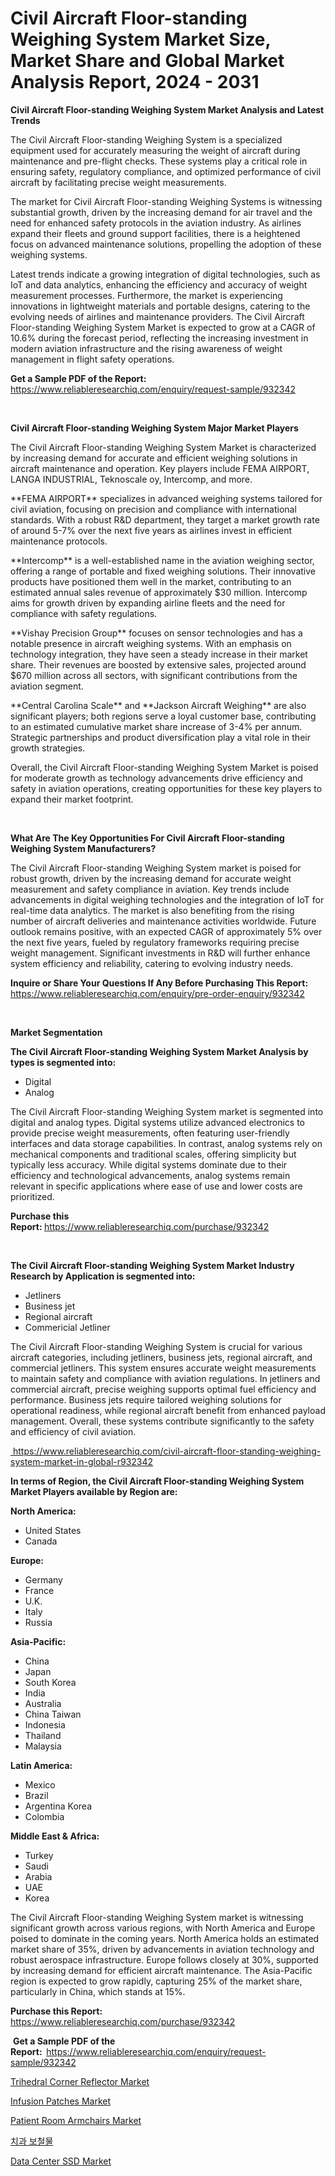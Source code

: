 <p><h1>Civil Aircraft Floor-standing Weighing System Market Size, Market Share and Global Market Analysis Report, 2024 - 2031</h1></p><p><strong>Civil Aircraft Floor-standing Weighing System Market Analysis and Latest Trends</strong></p>
<p><p>The Civil Aircraft Floor-standing Weighing System is a specialized equipment used for accurately measuring the weight of aircraft during maintenance and pre-flight checks. These systems play a critical role in ensuring safety, regulatory compliance, and optimized performance of civil aircraft by facilitating precise weight measurements.</p><p>The market for Civil Aircraft Floor-standing Weighing Systems is witnessing substantial growth, driven by the increasing demand for air travel and the need for enhanced safety protocols in the aviation industry. As airlines expand their fleets and ground support facilities, there is a heightened focus on advanced maintenance solutions, propelling the adoption of these weighing systems.</p><p>Latest trends indicate a growing integration of digital technologies, such as IoT and data analytics, enhancing the efficiency and accuracy of weight measurement processes. Furthermore, the market is experiencing innovations in lightweight materials and portable designs, catering to the evolving needs of airlines and maintenance providers. The Civil Aircraft Floor-standing Weighing System Market is expected to grow at a CAGR of 10.6% during the forecast period, reflecting the increasing investment in modern aviation infrastructure and the rising awareness of weight management in flight safety operations.</p></p>
<p><strong>Get a Sample PDF of the Report:&nbsp;</strong> <a href="https://www.reliableresearchiq.com/enquiry/request-sample/932342?utm_campaign=99&utm_medium=2&utm_source=Github&utm_content=ia&utm_term=11102024&utm_id=civil-aircraft-floor-standing-weighing-system">https://www.reliableresearchiq.com/enquiry/request-sample/932342</a></p>
<p>&nbsp;</p>
<p><strong>Civil Aircraft Floor-standing Weighing System Major Market Players</strong></p>
<p><p>The Civil Aircraft Floor-standing Weighing System Market is characterized by increasing demand for accurate and efficient weighing solutions in aircraft maintenance and operation. Key players include FEMA AIRPORT, LANGA INDUSTRIAL, Teknoscale oy, Intercomp, and more. </p><p>**FEMA AIRPORT** specializes in advanced weighing systems tailored for civil aviation, focusing on precision and compliance with international standards. With a robust R&D department, they target a market growth rate of around 5-7% over the next five years as airlines invest in efficient maintenance protocols.</p><p>**Intercomp** is a well-established name in the aviation weighing sector, offering a range of portable and fixed weighing solutions. Their innovative products have positioned them well in the market, contributing to an estimated annual sales revenue of approximately $30 million. Intercomp aims for growth driven by expanding airline fleets and the need for compliance with safety regulations.</p><p>**Vishay Precision Group** focuses on sensor technologies and has a notable presence in aircraft weighing systems. With an emphasis on technology integration, they have seen a steady increase in their market share. Their revenues are boosted by extensive sales, projected around $670 million across all sectors, with significant contributions from the aviation segment.</p><p>**Central Carolina Scale** and **Jackson Aircraft Weighing** are also significant players; both regions serve a loyal customer base, contributing to an estimated cumulative market share increase of 3-4% per annum. Strategic partnerships and product diversification play a vital role in their growth strategies.</p><p>Overall, the Civil Aircraft Floor-standing Weighing System Market is poised for moderate growth as technology advancements drive efficiency and safety in aviation operations, creating opportunities for these key players to expand their market footprint.</p></p>
<p>&nbsp;</p>
<p><strong>What Are The Key Opportunities For Civil Aircraft Floor-standing Weighing System Manufacturers?</strong></p>
<p><p>The Civil Aircraft Floor-standing Weighing System market is poised for robust growth, driven by the increasing demand for accurate weight measurement and safety compliance in aviation. Key trends include advancements in digital weighing technologies and the integration of IoT for real-time data analytics. The market is also benefiting from the rising number of aircraft deliveries and maintenance activities worldwide. Future outlook remains positive, with an expected CAGR of approximately 5% over the next five years, fueled by regulatory frameworks requiring precise weight management. Significant investments in R&D will further enhance system efficiency and reliability, catering to evolving industry needs.</p></p>
<p><strong>Inquire or Share Your Questions If Any Before Purchasing This Report:</strong> <a href="https://www.reliableresearchiq.com/enquiry/pre-order-enquiry/932342?utm_campaign=99&utm_medium=2&utm_source=Github&utm_content=ia&utm_term=11102024&utm_id=civil-aircraft-floor-standing-weighing-system">https://www.reliableresearchiq.com/enquiry/pre-order-enquiry/932342</a></p>
<p>&nbsp;</p>
<p><strong>Market Segmentation</strong></p>
<p><strong>The Civil Aircraft Floor-standing Weighing System Market Analysis by types is segmented into:</strong></p>
<p><ul><li>Digital</li><li>Analog</li></ul></p>
<p><p>The Civil Aircraft Floor-standing Weighing System market is segmented into digital and analog types. Digital systems utilize advanced electronics to provide precise weight measurements, often featuring user-friendly interfaces and data storage capabilities. In contrast, analog systems rely on mechanical components and traditional scales, offering simplicity but typically less accuracy. While digital systems dominate due to their efficiency and technological advancements, analog systems remain relevant in specific applications where ease of use and lower costs are prioritized.</p></p>
<p><strong>Purchase this Report:&nbsp;</strong><a href="https://www.reliableresearchiq.com/purchase/932342?utm_campaign=99&utm_medium=2&utm_source=Github&utm_content=ia&utm_term=11102024&utm_id=civil-aircraft-floor-standing-weighing-system">https://www.reliableresearchiq.com/purchase/932342</a></p>
<p>&nbsp;</p>
<p><strong>The Civil Aircraft Floor-standing Weighing System Market Industry Research by Application is segmented into:</strong></p>
<p><ul><li>Jetliners</li><li>Business jet</li><li>Regional aircraft</li><li>Commericial Jetliner</li></ul></p>
<p><p>The Civil Aircraft Floor-standing Weighing System is crucial for various aircraft categories, including jetliners, business jets, regional aircraft, and commercial jetliners. This system ensures accurate weight measurements to maintain safety and compliance with aviation regulations. In jetliners and commercial aircraft, precise weighing supports optimal fuel efficiency and performance. Business jets require tailored weighing solutions for operational readiness, while regional aircraft benefit from enhanced payload management. Overall, these systems contribute significantly to the safety and efficiency of civil aviation.</p></p>
<p><a href="https://www.reliableresearchiq.com/civil-aircraft-floor-standing-weighing-system-market-in-global-r932342?utm_campaign=99&utm_medium=2&utm_source=Github&utm_content=ia&utm_term=11102024&utm_id=civil-aircraft-floor-standing-weighing-system">&nbsp;https://www.reliableresearchiq.com/civil-aircraft-floor-standing-weighing-system-market-in-global-r932342</a></p>
<p><strong>In terms of Region, the Civil Aircraft Floor-standing Weighing System Market Players available by Region are:</strong></p>
<p>
    <p> <strong> North America: </strong>
        <ul>
            <li>United States</li>
            <li>Canada</li>
        </ul>
        </p> 
    <p> <strong> Europe: </strong>
        <ul>
            <li>Germany</li>
            <li>France</li>
            <li>U.K.</li>
            <li>Italy</li>
            <li>Russia</li>
        </ul>
        </p> 
    <p> <strong> Asia-Pacific: </strong>
        <ul>
            <li>China</li>
            <li>Japan</li>
            <li>South Korea</li>
            <li>India</li>
            <li>Australia</li>
            <li>China Taiwan</li>
            <li>Indonesia</li>
            <li>Thailand</li>
            <li>Malaysia</li>
        </ul>
        </p> 
    <p> <strong> Latin America: </strong>
        <ul>
            <li>Mexico</li>
            <li>Brazil</li>
            <li>Argentina Korea</li>
            <li>Colombia</li>
        </ul>
        </p> 
    <p> <strong> Middle East & Africa: </strong>
        <ul>
            <li>Turkey</li>
            <li>Saudi</li>
            <li>Arabia</li>
            <li>UAE</li>
            <li>Korea</li>
        </ul>
    </p>
    </p>
<p><p>The Civil Aircraft Floor-standing Weighing System market is witnessing significant growth across various regions, with North America and Europe poised to dominate in the coming years. North America holds an estimated market share of 35%, driven by advancements in aviation technology and robust aerospace infrastructure. Europe follows closely at 30%, supported by increasing demand for efficient aircraft maintenance. The Asia-Pacific region is expected to grow rapidly, capturing 25% of the market share, particularly in China, which stands at 15%.</p></p>
<p><strong>Purchase this Report: </strong><a href="https://www.reliableresearchiq.com/purchase/932342?utm_campaign=99&utm_medium=2&utm_source=Github&utm_content=ia&utm_term=11102024&utm_id=civil-aircraft-floor-standing-weighing-system">https://www.reliableresearchiq.com/purchase/932342</a></p>
<p>&nbsp;<strong>Get a Sample PDF of the Report:&nbsp;&nbsp;</strong><a href="https://www.reliableresearchiq.com/enquiry/request-sample/932342?utm_campaign=99&utm_medium=2&utm_source=Github&utm_content=ia&utm_term=11102024&utm_id=civil-aircraft-floor-standing-weighing-system">https://www.reliableresearchiq.com/enquiry/request-sample/932342</a></p>
<p><strong></strong></p>
<p><p><a href="https://issuu.com/reportprime-2/docs/trihedral-corner-reflector-market-s_a6056bde5438ba?utm_campaign=99&utm_medium=2&utm_source=Github&utm_content=ia&utm_term=11102024&utm_id=civil-aircraft-floor-standing-weighing-system">Trihedral Corner Reflector Market</a></p><p><a href="https://www.linkedin.com/pulse/analyzing-key-drivers-infusion-patches-market-trends-future-ppi3e?utm_campaign=99&utm_medium=2&utm_source=Github&utm_content=ia&utm_term=11102024&utm_id=civil-aircraft-floor-standing-weighing-system">Infusion Patches Market</a></p><p><a href="https://www.linkedin.com/pulse/in-depth-analysis-global-patient-room-armchairs-market-scope-rgcre?utm_campaign=99&utm_medium=2&utm_source=Github&utm_content=ia&utm_term=11102024&utm_id=civil-aircraft-floor-standing-weighing-system">Patient Room Armchairs Market</a></p><p><a href="https://github.com/sougarounis/Market-Research-Report-List-6/blob/main/455113417679.md?utm_campaign=99&utm_medium=2&utm_source=Github&utm_content=ia&utm_term=11102024&utm_id=civil-aircraft-floor-standing-weighing-system">치과 보철물</a></p><p><a href="https://issuu.com/reportprime-2/docs/data-center-ssd-market-size-2030.pp_27fdbf5fc98158?utm_campaign=99&utm_medium=2&utm_source=Github&utm_content=ia&utm_term=11102024&utm_id=civil-aircraft-floor-standing-weighing-system">Data Center SSD Market</a></p></p>